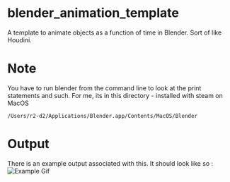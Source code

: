 # blender_animation_template
A template to animate objects as a function of time in Blender. Sort of like Houdini.

# Note 
You have to run blender from the command line to look at the print statements and such. For me, its in this directory - installed with steam on MacOS
```
/Users/r2-d2/Applications/Blender.app/Contents/MacOS/Blender
```
# Output 
There is an example output associated with this. It should look like so :
![Example Gif](/recording_example.gif)